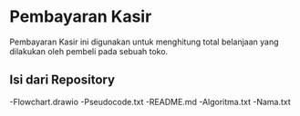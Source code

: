 # Pembayaran Kasir 

Pembayaran Kasir ini digunakan untuk menghitung total belanjaan yang dilakukan oleh pembeli pada sebuah toko.


## Isi dari Repository
-Flowchart.drawio
-Pseudocode.txt
-README.md
-Algoritma.txt
-Nama.txt
